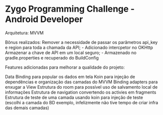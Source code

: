 # Zygo Programming Challenge - Android Developer

Arquitetura: MVVM

Bônus realizados:
Remover a necessidade de passar os parâmetros api_key e region para toda a chamada da API; - Adicionado intercpetor no OKHttp
Armazenar a chave de API em um local seguro; - Armazenado no gradle.properties e recuperado do BuildConfig

Features adicionadas para melhorar a qualidade do projeto:

Data Binding para popular os dados em tela
Koin para injeção de dependências e organização das camadas do MVVM
Binding adapters para enxugar a View
Estrutura do room para possível uso de salvamento local de informações
Estrutura de navigation convertendo os activies em fragments
Estrutura de teste de uma camada usando koin para injeção de teste (escolhi a camada do BD exemplo, infelizmente não tive tempo de criar infra das demais camadas)
